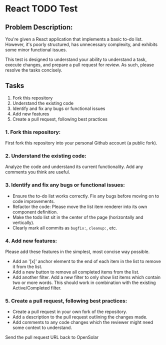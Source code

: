 # React TODO Test

## Problem Description:

You're given a React application that implements a basic to-do list. However, it's poorly structured, has unnecessary complexity, and exhibits some minor functional issues.

This test is designed to understand your ability to understand a task, execute changes, and prepare a pull request for review.
As such, please resolve the tasks concisely.

## Tasks

1. Fork this repository
2. Understand the existing code
3. Identify and fix any bugs or functional issues
4. Add new features
5. Create a pull request, following best practices

### 1. Fork this repository:

First fork this repository into your personal Github account (a public fork).

### 2. Understand the existing code:

Analyze the code and understand its current functionality. Add any comments you think are useful.

### 3. Identify and fix any bugs or functional issues:

- Ensure the to-do list works correctly. Fix any bugs before moving on to code improvements.
- Refactor the code: Please move the list item renderer into its own component definition.
- Make the todo list sit in the center of the page (horizontally and vertically).
- Clearly mark all commits as `bugfix:`, `cleanup:`, etc.

### 4. Add new features:

Please add these features in the simplest, most concise way possible.

- Add an '[x]' anchor element to the end of each item in the list to remove it from the list.
- Add a new button to remove all completed items from the list.
- Add another filter. Add a new filter to only show list items which contain two or more words. This should work in combination with the existing Active/Completed filter.

### 5. Create a pull request, following best practices:

- Create a pull request in your own fork of the repository.
- Add a description to the pull request outlining the changes made.
- Add comments to any code changes which the reviewer might need some context to understand.

Send the pull request URL back to OpenSolar
